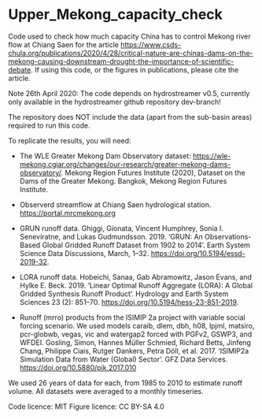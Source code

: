 # Upper_Mekong_capacity_check
Code used to check how much capacity China has to control Mekong river flow at Chiang Saen for the article https://www.csds-chula.org/publications/2020/4/28/critical-nature-are-chinas-dams-on-the-mekong-causing-downstream-drought-the-importance-of-scientific-debate. If using this code, or the figures in publications, please cite the article.

Note 26th April 2020: The code depends on hydrostreamer v0.5, currently only available in the hydrostreamer github repository dev-branch!



The repository does NOT include the data (apart from the sub-basin areas) required to run this code.

To replicate the results, you will need:

* The WLE Greater Mekong Dam Observatory dataset: https://wle-mekong.cgiar.org/changes/our-research/greater-mekong-dams-observatory/. Mekong Region Futures Institute (2020), Dataset on the Dams of the Greater Mekong. Bangkok, Mekong Region Futures Institute.

* Observerd streamflow at Chiang Saen hydrological station. https://portal.mrcmekong.org

* GRUN runoff data. Ghiggi, Gionata, Vincent Humphrey, Sonia I. Seneviratne, and Lukas Gudmundsson. 2019. ‘GRUN: An Observations-Based Global Gridded Runoff Dataset from 1902 to 2014’. Earth System Science Data Discussions, March, 1–32. https://doi.org/10.5194/essd-2019-32.

* LORA runoff data. Hobeichi, Sanaa, Gab Abramowitz, Jason Evans, and Hylke E. Beck. 2019. ‘Linear Optimal Runoff Aggregate (LORA): A Global Gridded Synthesis Runoff Product’. Hydrology and Earth System Sciences 23 (2): 851–70. https://doi.org/10.5194/hess-23-851-2019.

* Runoff (mrro) products from the ISIMIP 2a project with variable social forcing scenario. We used models caraib, dlem, dbh, h08, lpjml, matsiro, pcr-globwb, vegas, vic and watergap2 forced with PGFv2, GSWP3, and WFDEI. Gosling, Simon, Hannes Müller Schmied, Richard Betts, Jinfeng Chang, Philippe Ciais, Rutger Dankers, Petra Döll, et al. 2017. ‘ISIMIP2a Simulation Data from Water (Global) Sector’. GFZ Data Services. https://doi.org/10.5880/pik.2017.010 

We used 26 years of data for each, from 1985 to 2010 to estimate runoff volume. All datasets were averaged to a monthly timeseries.

Code licence: MIT 
Figure licence: CC BY-SA 4.0
